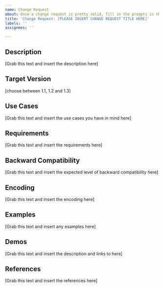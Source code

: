 ```yaml
---
name: Change Request
about: Once a change request is pretty solid, fill in the prompts in this template
title: 'Change Request: [PLEASE INSERT CHANGE REQUEST TITLE HERE]'
labels: ''
assignees: ''

---
```


## Description
[Grab this text and insert the description here]
## Target Version
[choose between 1.1, 1.2 and 1.3]
## Use Cases
[Grab this text and insert the use cases you have in mind here]
## Requirements
[Grab this text and insert the requirements here]
## Backward Compatibility
[Grab this text and insert the expected level of backward compatibility here]
## Encoding
[Grab this text and insert the encoding here]
## Examples
[Grab this text and insert any examples here]
## Demos
[Grab this text and insert the description and links to here]
## References
[Grab this text and insert the references here]
